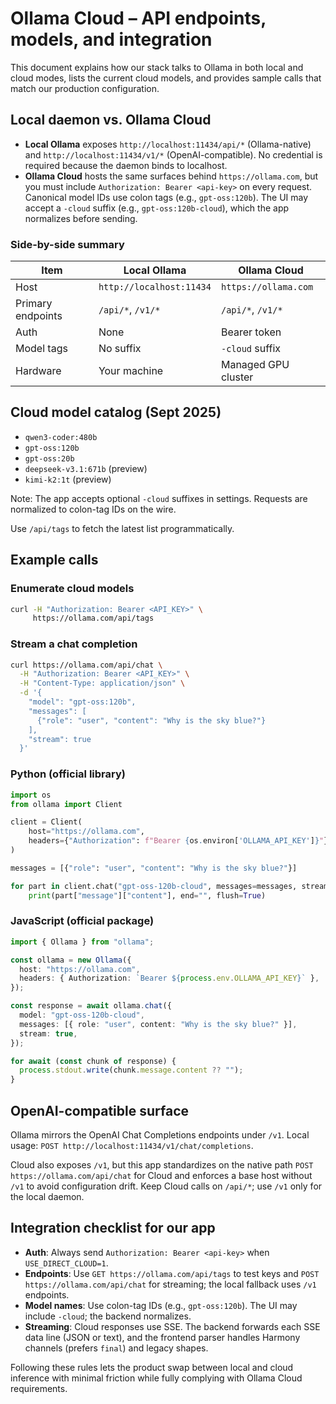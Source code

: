 # Ollama Cloud – API endpoints, models, and integration

This document explains how our stack talks to Ollama in both local and cloud modes, lists the current cloud models, and provides sample calls that match our production configuration.

## Local daemon vs. Ollama Cloud

- **Local Ollama** exposes `http://localhost:11434/api/*` (Ollama-native) and `http://localhost:11434/v1/*` (OpenAI-compatible). No credential is required because the daemon binds to localhost.
- **Ollama Cloud** hosts the same surfaces behind `https://ollama.com`, but you must include `Authorization: Bearer <api-key>` on every request. Canonical model IDs use colon tags (e.g., `gpt-oss:120b`). The UI may accept a `-cloud` suffix (e.g., `gpt-oss:120b-cloud`), which the app normalizes before sending.

### Side-by-side summary

| Item | Local Ollama | Ollama Cloud |
| --- | --- | --- |
| Host | `http://localhost:11434` | `https://ollama.com` |
| Primary endpoints | `/api/*`, `/v1/*` | `/api/*`, `/v1/*` |
| Auth | None | Bearer token |
| Model tags | No suffix | `-cloud` suffix |
| Hardware | Your machine | Managed GPU cluster |

## Cloud model catalog (Sept 2025)

- `qwen3-coder:480b`
- `gpt-oss:120b`
- `gpt-oss:20b`
- `deepseek-v3.1:671b` (preview)
- `kimi-k2:1t` (preview)

Note: The app accepts optional `-cloud` suffixes in settings. Requests are normalized to colon-tag IDs on the wire.

Use `/api/tags` to fetch the latest list programmatically.

## Example calls

### Enumerate cloud models

```bash
curl -H "Authorization: Bearer <API_KEY>" \
     https://ollama.com/api/tags
```

### Stream a chat completion

```bash
curl https://ollama.com/api/chat \
  -H "Authorization: Bearer <API_KEY>" \
  -H "Content-Type: application/json" \
  -d '{
    "model": "gpt-oss:120b",
    "messages": [
      {"role": "user", "content": "Why is the sky blue?"}
    ],
    "stream": true
  }'
```

### Python (official library)

```python
import os
from ollama import Client

client = Client(
    host="https://ollama.com",
    headers={"Authorization": f"Bearer {os.environ['OLLAMA_API_KEY']}"},
)

messages = [{"role": "user", "content": "Why is the sky blue?"}]

for part in client.chat("gpt-oss-120b-cloud", messages=messages, stream=True):
    print(part["message"]["content"], end="", flush=True)
```

### JavaScript (official package)

```ts
import { Ollama } from "ollama";

const ollama = new Ollama({
  host: "https://ollama.com",
  headers: { Authorization: `Bearer ${process.env.OLLAMA_API_KEY}` },
});

const response = await ollama.chat({
  model: "gpt-oss-120b-cloud",
  messages: [{ role: "user", content: "Why is the sky blue?" }],
  stream: true,
});

for await (const chunk of response) {
  process.stdout.write(chunk.message.content ?? "");
}
```

## OpenAI-compatible surface

Ollama mirrors the OpenAI Chat Completions endpoints under `/v1`. Local usage: `POST http://localhost:11434/v1/chat/completions`.

Cloud also exposes `/v1`, but this app standardizes on the native path `POST https://ollama.com/api/chat` for Cloud and enforces a base host without `/v1` to avoid configuration drift. Keep Cloud calls on `/api/*`; use `/v1` only for the local daemon.

## Integration checklist for our app

- **Auth**: Always send `Authorization: Bearer <api-key>` when `USE_DIRECT_CLOUD=1`.
- **Endpoints**: Use `GET https://ollama.com/api/tags` to test keys and `POST https://ollama.com/api/chat` for streaming; the local fallback uses `/v1` endpoints.
- **Model names**: Use colon-tag IDs (e.g., `gpt-oss:120b`). The UI may include `-cloud`; the backend normalizes.
- **Streaming**: Cloud responses use SSE. The backend forwards each SSE data line (JSON or text), and the frontend parser handles Harmony channels (prefers `final`) and legacy shapes.

Following these rules lets the product swap between local and cloud inference with minimal friction while fully complying with Ollama Cloud requirements.
